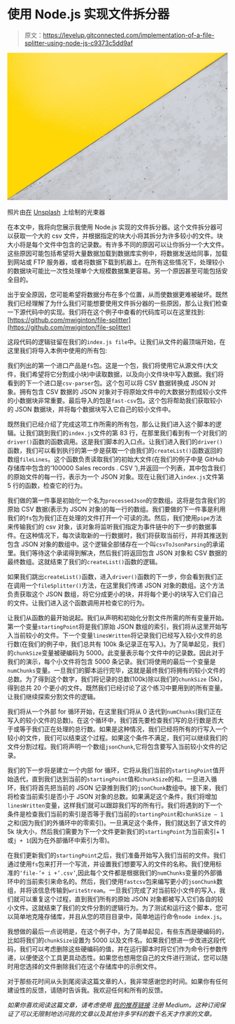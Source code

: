 # 使用 Node.js 实现文件拆分器

> 原文：<https://levelup.gitconnected.com/implementation-of-a-file-splitter-using-node-js-c9373c5dd9af>

![](img/e56d5b8248e5bc058e1be70587cfa835.png)

照片由[在](https://unsplash.com/@drew_beamer?utm_source=medium&utm_medium=referral) [Unsplash](https://unsplash.com?utm_source=medium&utm_medium=referral) 上绘制的光束器

在本文中，我将向您展示我使用 Node.js 实现的文件拆分器。这个文件拆分器可以获取一个大的 csv 文件，并根据指定的块大小将其拆分为许多较小的文件。块大小将是每个文件中包含的记录数。有许多不同的原因可以让你拆分一个大文件。这些原因可能包括希望将大量数据加载到数据库实例中，将数据发送给同事，加载到网站或 FTP 服务器，或者将数据下载到机器上。在所有这些情况下，处理较小的数据块可能比一次性处理单个大规模数据集更容易。另一个原因甚至可能包括安全目的。

出于安全原因，您可能希望将数据分布在多个位置，从而使数据更难被破坏。既然我们已经理解了为什么我们可能想要使用文件拆分器的一些原因，那么让我们检查一下源代码中的实现。我们将在这个例子中查看的代码库可以在这里找到:[https://github.com/mwiginton/file-splitter](https://github.com/mwiginton/file-splitter)

这段代码的逻辑驻留在我们的`index.js file`中。让我们从文件的最顶端开始，在这里我们将导入本例中使用的所有包:

我们列出的第一个进口产品是`fs`包。这是一个包，我们将使用它从源文件(大文件，我们希望将它分割成小块)中读取数据，以及向小文件块中写入数据。我们将看到的下一个进口是`csv-parser`包。这个包可以将 CSV 数据转换成 JSON 对象。拥有包含 CSV 数据的 JSON 对象对于将原始文件中的大数据分割成较小文件的小数据块非常重要。最后导入的包是`fast-csv`包。这个包将帮助我们获取较小的 JSON 数据块，并将每个数据块写入它自己的较小文件中。

既然我们已经介绍了完成这项工作所需的所有包，那么让我们进入这个脚本的逻辑。让我们跳到我们的`index.js`文件的第 83 行，在那里我们看到有一个对我们的`driver()`函数的函数调用。这是我们脚本的入口点。让我们进入我们的`driver()`函数，我们可以看到执行的第一步是获取一个由我们的`createList()`函数返回的数组`fileLines`。这个函数负责读取我们的初始大文件(在我们的例子中是 GitHub 存储库中包含的‘100000 Sales records . CSV ’),并返回一个列表，其中包含我们的原始文件的每一行，表示为一个 JSON 对象。现在让我们进入`index.js`文件第 5 行的函数，检查它的行为。

我们做的第一件事是初始化一个名为`processedJson`的空数组。这将是包含我们的原始 CSV 数据(表示为 JSON 对象)的每一行的数组。我们要做的下一件事是利用我们的`fs`包为我们正在处理的文件打开一个可读的流。然后，我们使用`pipe`方法来传输我们的 csv 对象，该对象将监听我们指定为事件链中的下一步的数据事件。在这种情况下，每次读取新的一行数据时，我们将获取当前行，并将其推送到包含 JSON 对象的数组中。这个逻辑全部储存在一个叫`csvToJsonParsing`的承诺里。我们等待这个承诺得到解决，然后我们将返回包含 JSON 对象和 CSV 数据的最终数组。这就结束了我们的`createList()`函数的逻辑。

如果我们跳出`createList()`函数，进入`driver()`函数的下一步，你会看到我们正在调用一个`fileSplitter()`方法，在这里我们传递 JSON 对象的数组。这个方法负责获取这个 JSON 数组，将它分成更小的块，并将每个更小的块写入它们自己的文件。让我们进入这个函数调用并检查它的行为。

让我们从函数的最开始说起。我们从声明和初始化分割文件所需的所有变量开始。
第一个变量`startingPoint`将是我们原始 JSON 数组的索引，我们将从这里开始写入当前较小的文件。下一个变量`linesWritten`将记录我们已经写入较小文件的总行数(在我们的例子中，我们总共有 100k 条记录正在写入)。为了简单起见，我们的`chunkSize`变量被硬编码为 5000。此变量表示每个文件中的记录数。因此对于我们的演示，每个小文件将包含 5000 条记录。我们将使用的最后一个变量是`numChunks`变量。一旦我们的脚本运行完毕，这就是最终我们将拥有的较小文件的总数。为了得到这个数字，我们将记录的总数(100k)除以我们的`chunkSize` (5k)，得到总共 20 个更小的文件。既然我们已经讨论了这个练习中要用到的所有变量。让我们继续探索分割文件的逻辑。

我们将从一个外部 for 循环开始，在这里我们将从 0 迭代到`numChunks`(我们正在写入的较小文件的总数)。在这个循环中，我们首先要检查我们写的总行数是否大于或等于我们正在处理的总行数。如果是这种情况，我们已经将所有的行写入一个较小的文件，我们可以结束这个过程。如果这个条件不满足，我们可以继续我们的文件分割过程。我们将声明一个数组`jsonChunk`,它将包含要写入当前较小文件的记录。

我们的下一步将是建立一个内部 for 循环，它将从我们当前的`startingPoint`值开始迭代，直到我们达到当前的`startingPoint`值和`chunkSize`的和。一旦进入循环，我们将首先把当前的 JSON 记录推到我们的`jsonChunk`数组中。接下来，我们将检查当前索引是否小于 JSON 对象的总数。如果满足这个条件，我们将增加`linesWritten`变量，这样我们就可以跟踪我们写的所有行。我们将遇到的下一个条件是检查我们当前的索引是否等于我们当前的`startingPoint`和`chunkSize — 1`之和(因为我们的外循环中的零索引)。一旦满足这个条件，我们就达到了该文件的 5k 块大小，然后我们需要为下一个文件更新我们的`startingPoint`为当前索引+ 1 或`j + 1`(因为在外部循环中索引为零)。

在我们更新我们的`startingPoint`之后，我们准备开始写入我们当前的文件。我们通过使用`fs`包来打开一个写流，并设置我们想要写入的文件的名称。我们使用标准的`‘file-’+ i +’.csv’`,因此每个文件都是根据我们的`numChunks`变量的外部循环中的当前索引来命名的。然后，我们使用`fastcsv`包来编写更小的`jsonChunk`数组，并将该信息传输到`writeStream`。一旦我们完成了对当前较小文件的写入，我们就可以重复这个过程，直到我们所有的原始 JSON 对象都被写入它们各自的较小文件。这就结束了我们的文件分割的逻辑行为。为了测试和运行这个脚本，您可以简单地克隆存储库，并且从您的项目目录中，简单地运行命令`node index.js`。

我想做的最后一点说明是，在这个例子中，为了简单起见，有些东西是硬编码的，比如将我们的`chunkSize`设置为 5000 以及文件名。如果我们想进一步改进这段代码，我们可以考虑删除这些硬编码的值，并在运行脚本时将它们作为命令行参数传递，以便使这个工具更具动态性。如果您也想用您自己的文件进行测试，您可以随时用您选择的文件删除我们在这个存储库中的示例文件。

对于那些花时间从头到尾阅读这篇文章的人，我非常感谢您的时间。如果你有任何建设性的反馈，请随时告诉我。我欢迎任何和所有的反馈。

*如果你喜欢阅读这篇文章，请考虑使用* [*我的推荐链接*](https://medium.com/@michelle.wiginton00/membership) *注册 Medium。这种订阅保证了可以无限制地访问我的文章以及其他许多学科的数千名天才作家的文章。*